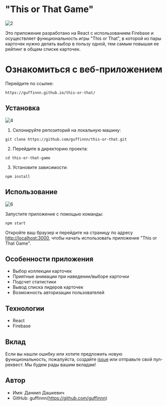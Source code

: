 # "This or That Game"

![2](https://github.com/guffinnn/this-or-that/assets/119128764/4318c663-6f0e-498f-825f-78aeb5ad945f)

Это приложение разработано на React с использованием Firebase и осуществляет функциональность игры "This or That", в которой из пары карточек нужно делать выбор в пользу одной, тем самым повышая ее рейтинг в общем списке карточек.

# Ознакомиться с веб-приложением

Перейдите по ссылке:

```
https://guffinnn.github.io/this-or-that/
```

## Установка

![4](https://github.com/guffinnn/this-or-that/assets/119128764/b3ea720b-dfad-42ba-ac19-d92cf6817b4f)

1. Склонируйте репозиторий на локальную машину:

```
git clone https://github.com/guffinnn/this-or-that.git
```

2. Перейдите в директорию проекта:

```
cd this-or-that-game
```

3. Установите зависимости:

```
npm install
```

## Использование

![6](https://github.com/guffinnn/this-or-that/assets/119128764/f011b753-f231-46e0-a19c-23bfafdc1b19)

Запустите приложение с помощью команды:

```
npm start
```

Откройте ваш браузер и перейдите на страницу по адресу [http://localhost:3000](http://localhost:3000), чтобы начать использовать приложение "This or That Game".

## Особенности приложения

- Выбор коллекции карточек
- Приятные анимации при наведении/выборе карточки
- Подсчет статистики
- Вывод списка лидеров карточек
- Возможность авторизации пользователей

## Технологии

- React
- Firebase

## Вклад

Если вы нашли ошибку или хотите предложить новую функциональность, пожалуйста, создайте [issue](https://github.com/guffinnn/this-or-that/issues) или отправьте свой пул-реквест. Мы будем рады вашим вкладам!

## Автор

- Имя: Даниил Дашкевич
- GitHub: guffinnn(https://github.com/guffinnn)
